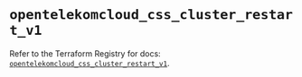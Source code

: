 # `opentelekomcloud_css_cluster_restart_v1`

Refer to the Terraform Registry for docs: [`opentelekomcloud_css_cluster_restart_v1`](https://registry.terraform.io/providers/opentelekomcloud/opentelekomcloud/1.36.30/docs/resources/css_cluster_restart_v1).
